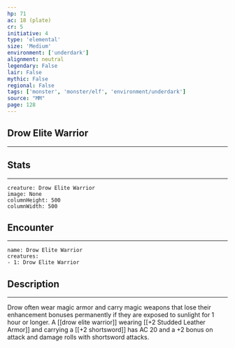 ```yaml
---
hp: 71
ac: 18 (plate)
cr: 5
initiative: 4
type: 'elemental'    
size: 'Medium'
environment: ['underdark']
alignment: neutral
legendary: False
lair: False
mythic: False
regional: False
tags: ['monster', 'monster/elf', 'environment/underdark']
source: "MM"
page: 128
---
```


## Drow Elite Warrior
---



## Stats
---

```statblock
creature: Drow Elite Warrior
image: None
columnHeight: 500
columnWidth: 500
```

## Encounter
---

```encounter-table
name: Drow Elite Warrior
creatures:
- 1: Drow Elite Warrior
```

## Description
---


Drow often wear magic armor and carry magic weapons that lose their enhancement bonuses permanently if they are exposed to sunlight for 1 hour or longer.
A [[drow elite warrior]] wearing [[+2 Studded Leather Armor]] and carrying a [[+2 shortsword]] has AC 20 and a +2 bonus on attack and damage rolls with shortsword attacks.



